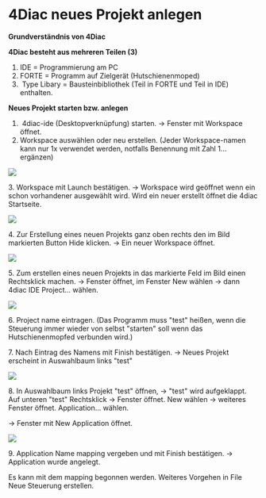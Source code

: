 # 4Diac neues Projekt anlegen


**Grundverständnis von 4Diac**

**4Diac besteht aus mehreren Teilen (3)**

1.  IDE = Programmierung am PC
2.  FORTE = Programm auf Zielgerät (Hutschienenmoped)
3.   Type Libary = Bausteinbibliothek (Teil in FORTE und Teil in IDE) enthalten.

**Neues Projekt starten bzw. anlegen**

1.   4diac-ide (Desktopverknüpfung) starten. -> Fenster mit Workspace öffnet.
2.   Workspace auswählen oder neu erstellen. (Jeder Workspace-namen kann nur 1x verwendet werden, notfalls Benennung mit Zahl 1... ergänzen)

![](https://user-images.githubusercontent.com/113907476/212979811-deadc740-e1f7-4815-a421-7d4b1edd067f.png)

3\. Workspace mit Launch bestätigen. -> Workspace wird geöffnet wenn ein schon vorhandener ausgewählt wird. Wird ein neuer erstellt öffnet die 4diac Startseite.

![](https://user-images.githubusercontent.com/113907476/212980748-9a46691d-f7fe-4e64-9a20-73502b833b91.png)

4\. Zur Erstellung eines neuen Projekts ganz oben rechts den im Bild markierten Button Hide klicken. -> Ein neuer Workspace öffnet.

![](https://user-images.githubusercontent.com/113907476/212981529-ac822fb3-5df2-4912-8857-0f7c4c5f2cde.png)

5\. Zum erstellen eines neuen Projekts in das markierte Feld im Bild einen Rechtsklick machen. -> Fenster öffnet, im Fenster New wählen -> dann 4diac IDE Project... wählen.

![](https://user-images.githubusercontent.com/113907476/212982388-dc8191de-7e9e-4451-9762-8c94da51cd54.png)

6\. Project name eintragen. (Das Programm muss "test" heißen, wenn die Steuerung immer wieder von selbst "starten" soll wenn das Hutschienenmopfed verbunden wird.)

7\. Nach Eintrag des Namens mit Finish bestätigen. -> Neues Projekt erscheint in Auswahlbaum links "test"

![](https://user-images.githubusercontent.com/113907476/212984431-23b4a7f2-edf4-4399-be3b-f4079403ee7d.png)

8\. In Auswahlbaum links Projekt "test" öffnen, -> "test" wird aufgeklappt. Auf unteren "test" Rechtsklick -> Fenster öffnet. New wählen -> weiteres Fenster öffnet. Application... wählen.

\-> Fenster mit New Application öffnet.

![](https://user-images.githubusercontent.com/113907476/212984600-42e91f6c-5baf-4c19-b352-ee5a0369f9e4.png)

9\. Application Name mapping vergeben und mit Finish bestätigen. -> Application wurde angelegt. 

Es kann mit dem mapping begonnen werden. Weiteres Vorgehen in File Neue Steuerung erstellen.
